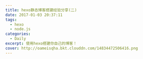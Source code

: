 ```yaml
---
title: hexo静态博客搭建经验分享(二)
date: 2017-01-03 20:37:11
tags:
  - hexo
  - node.js
categories:
  - Daily
excerpt: 使用hexo搭建你自己的博客！
cover: http://oameisqha.bkt.clouddn.com/14834472506416.png
---
```

